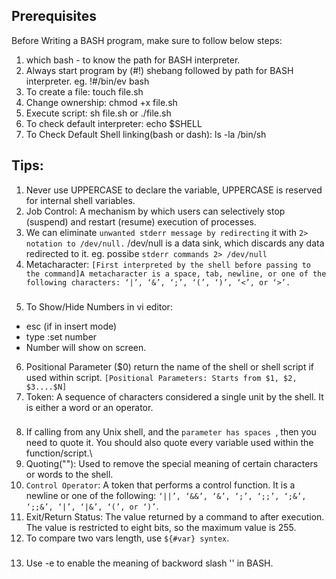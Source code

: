 ## Prerequisites
Before Writing a BASH program, make sure to follow below steps:

1. which bash - to know the path for BASH interpreter.
2. Always start program by (#!) shebang followed by path for BASH interpreter.
eg. !#/bin/ev bash
3. To create a file: touch file.sh
4. Change ownership: chmod +x file.sh
5. Execute script: sh file.sh or ./file.sh
6. To check default interpreter: echo $SHELL
7. To Check Default Shell linking(bash or dash): ls -la /bin/sh

###

## Tips:
1. Never use UPPERCASE to declare the variable, UPPERCASE is reserved for internal shell variables.
2. Job Control: A mechanism by which users can selectively stop (suspend) and restart (resume) execution of processes.
3. We can eliminate `unwanted stderr message by redirecting` it with `2> notation to /dev/null.` /dev/null is a data sink, which discards any data redirected to it. eg. possibe `stderr commands 2> /dev/null`
4. Metacharacter: `[First interpreted by the shell before passing to the command]A metacharacter is a space, tab, newline, or one of the following characters: ‘|’, ‘&’, ‘;’, ‘(’, ‘)’, ‘<’, or ‘>’.`

###

5. To Show/Hide Numbers in vi editor:
  - esc (if in insert mode)
  - type :set number
  - Number will show on screen.
 6. Positional Parameter ($0) return the name of the shell or shell script if used within script. `[Positional Parameters: Starts from $1, $2, $3....$N]`
 7. Token: A sequence of characters considered a single unit by the shell. It is either a word or an operator.

###

8. If calling from any Unix shell, and the `parameter has spaces `, then you need to quote it. You should also quote every variable used within the function/script.\
 9. Quoting(""): Used to remove the special meaning of certain characters or words to the shell.
10. `Control Operator`: A token that performs a control function. It is a newline or one of the following: `‘||’, ‘&&’, ‘&’, ‘;’, ‘;;’, ‘;&’, ‘;;&’, ‘|’, ‘|&’, ‘(’, or ‘)’`.
11. Exit/Return Status: The value returned by a command to after execution. The value is restricted to eight bits, so the maximum value is 255.
12. To compare two vars length, use `${#var} syntex`.

###

13. Use -e to enable the meaning of backword slash '\' in BASH.


[^1]: This operator shifts the bits of the left operand to right by number of times specified by right operand. eg. a>>1
[^2]: This operator shifts the bits of the left operand to left by number of times specified by right operand. eg. a<<1
